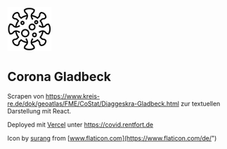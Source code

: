 <img src="public/favicon.svg" alt="Corona icon" width="100px"/>

# Corona Gladbeck

Scrapen von https://www.kreis-re.de/dok/geoatlas/FME/CoStat/Diaggeskra-Gladbeck.html zur textuellen Darstellung
mit React.

Deployed mit [Vercel](https://vercel.com/) unter https://covid.rentfort.de

Icon by [surang](https://www.flaticon.com/de/autoren/surang) from [www.flaticon.com](https://www.flaticon.com/de/")